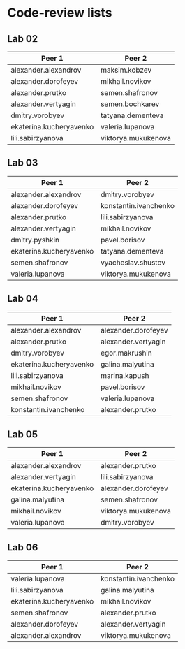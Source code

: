 # Code-review lists

## Lab 02

| Peer 1                    | Peer 2                |
| ------------------------- | --------------------- |
|alexander.alexandrov       |maksim.kobzev          |
|alexander.dorofeyev		|mikhail.novikov        |
|alexander.prutko		    |semen.shafronov        |
|alexander.vertyagin		|semen.bochkarev        |
|dmitry.vorobyev		    |tatyana.dementeva      |
|ekaterina.kucheryavenko	|valeria.lupanova       |
|lili.sabirzyanova		    |viktorya.mukukenova    |

## Lab 03

| Peer 1                    | Peer 2                |
| ------------------------- | --------------------- |
|alexander.alexandrov	    |dmitry.vorobyev        |
|alexander.dorofeyev	    |konstantin.ivanchenko  |
|alexander.prutko	        |lili.sabirzyanova      |
|alexander.vertyagin        |mikhail.novikov        |
|dmitry.pyshkin		        |pavel.borisov          |
|ekaterina.kucheryavenko    |tatyana.dementeva      |
|semen.shafronov	        |vyacheslav.shustov     |
|valeria.lupanova           |viktorya.mukukenova    |

## Lab 04

| Peer 1                    | Peer 2                |
| ------------------------- | --------------------- |
|alexander.alexandrov       | alexander.dorofeyev   |
|alexander.prutko           | alexander.vertyagin   |    
|dmitry.vorobyev            | egor.makrushin        |
|ekaterina.kucheryavenko    | galina.malyutina      |
|lili.sabirzyanova          | marina.kapush         |
|mikhail.novikov            | pavel.borisov         |
|semen.shafronov            | valeria.lupanova      |
|konstantin.ivanchenko	    | alexander.prutko      |

## Lab 05

| Peer 1                    | Peer 2                |
| ------------------------- | --------------------- |
|alexander.alexandrov       | alexander.prutko      |
|alexander.vertyagin        | lili.sabirzyanova     |
|ekaterina.kucheryavenko    | alexander.dorofeyev   |
|galina.malyutina           | semen.shafronov       |
|mikhail.novikov            | viktorya.mukukenova   |
|valeria.lupanova           | dmitry.vorobyev       |

## Lab 06

| Peer 1                    | Peer 2                |
| ------------------------- | --------------------- |
|valeria.lupanova           | konstantin.ivanchenko |
|lili.sabirzyanova          | galina.malyutina      |
|ekaterina.kucheryavenko    | mikhail.novikov       |
|semen.shafronov            | alexander.prutko      |
|alexander.dorofeyev        | alexander.vertyagin   |
|alexander.alexandrov       | viktorya.mukukenova   |
